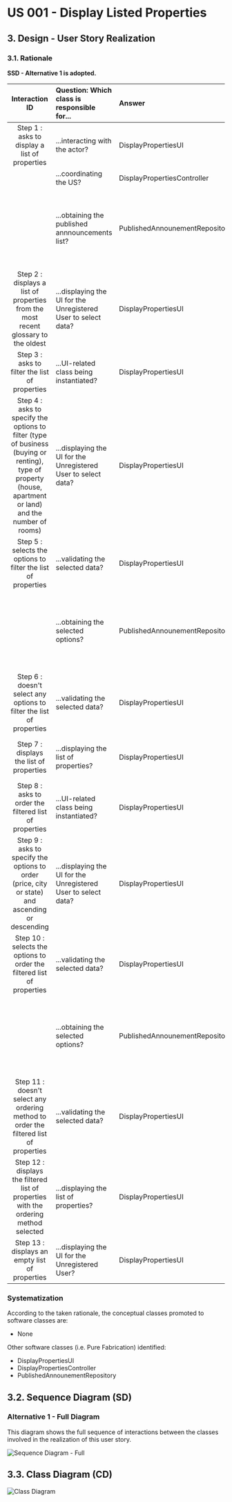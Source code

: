 # US 001 - Display Listed Properties

## 3. Design - User Story Realization

### 3.1. Rationale

**SSD - Alternative 1 is adopted.**

|                                                                       Interaction ID                                                                       | Question: Which class is responsible for...                    | Answer                          | Justification (with patterns)                                                                                                                                                                                                                            |
|:----------------------------------------------------------------------------------------------------------------------------------------------------------:|:---------------------------------------------------------------|:--------------------------------|:---------------------------------------------------------------------------------------------------------------------------------------------------------------------------------------------------------------------------------------------------------|
|                                                       Step 1 : asks to display a list of properties                                                        | ...interacting with the actor?                                 | DisplayPropertiesUI             | Pure Fabrication: there is no reason to assign this responsibility to any existing class in the Domain Model. It is a user interface concern.                                                                                                            |
|                                                                                                                                                            | ...coordinating the US?                                        | DisplayPropertiesController     | Controller                                                                                                                                                                                                                                               |
|                                                                                                                                                            | ...obtaining the published annnouncements list?                | PublishedAnnounementRepository  | IE: The PublishedAnnounementRepository interacts with the user interface to obtain the list of properties. Pure Fabrication: there is no reason to assign this responsibility to any existing class in the Domain Model. It is a user interface concern. |
|                                     Step 2 : displays a list of properties from the most recent glossary to the oldest                                     | ...displaying the UI for the Unregistered User to select data? | DisplayPropertiesUI             | Pure Fabrication: there is no reason to assign this responsibility to any existing class in the Domain Model. It is a user interface concern.                                                                                                            |
|                                                       Step 3 : asks to filter the list of properties                                                       | ...UI-related class being instantiated?                        | DisplayPropertiesUI             | Pure Fabrication: there is no reason to assign this responsibility to any existing class in the Domain Model. It is a user interface concern.                                                                                                            |
| Step 4 : asks to specify the options to filter (type of business (buying or renting), type of property (house, apartment or land) and the number of rooms) | ...displaying the UI for the Unregistered User to select data? | DisplayPropertiesUI             | Pure Fabrication: there is no reason to assign this responsibility to any existing class in the Domain Model. It is a user interface concern.                                                                                                            |
|                                               Step 5 : selects the options to filter the list of properties                                                | ...validating the selected data?                               | DisplayPropertiesUI             | Pure Fabrication: there is no reason to assign this responsibility to any existing class in the Domain Model. It is a user interface concern.                                                                                                            |
|                                                                                                                                                            | ...obtaining the selected options?                             | PublishedAnnounementRepository  | IE: The PublishedAnnounementRepository interacts with the user interface to obtain the list of properties. Pure Fabrication: there is no reason to assign this responsibility to any existing class in the Domain Model. It is a user interface concern. |
|                                            Step 6 : doesn't select any options to filter the list of properties                                            | ...validating the selected data?                               | DisplayPropertiesUI             | Pure Fabrication: there is no reason to assign this responsibility to any existing class in the Domain Model. It is a user interface concern.                                                                                                            |
|                                                          Step 7 : displays the list of properties                                                          | ...displaying the list of properties?                          | DisplayPropertiesUI             | Pure Fabrication: there is no reason to assign this responsibility to any existing class in the Domain Model. It is a user interface concern.                                                                                                            |
|                                                   Step 8 : asks to order the filtered list of properties                                                   | ...UI-related class being instantiated?                        | DisplayPropertiesUI             | Pure Fabrication: there is no reason to assign this responsibility to any existing class in the Domain Model. It is a user interface concern.                                                                                                            |
|                              Step 9 : asks to specify the options to order (price, city or state) and ascending or descending                              | ...displaying the UI for the Unregistered User to select data? | DisplayPropertiesUI             | Pure Fabrication: there is no reason to assign this responsibility to any existing class in the Domain Model. It is a user interface concern.                                                                                                            |
|                                           Step 10 : selects the options to order the filtered list of properties                                           | ...validating the selected data?                               | DisplayPropertiesUI             | Pure Fabrication: there is no reason to assign this responsibility to any existing class in the Domain Model. It is a user interface concern.                                                                                                            |
|                                                                                                                                                            | ...obtaining the selected options?                             | PublishedAnnounementRepository  | IE: The PublishedAnnounementRepository interacts with the user interface to obtain the list of properties. Pure Fabrication: there is no reason to assign this responsibility to any existing class in the Domain Model. It is a user interface concern. |
|                                   Step 11 : doesn't select any ordering method to order the filtered list of properties                                    | ...validating the selected data?                               | DisplayPropertiesUI             | Pure Fabrication: there is no reason to assign this responsibility to any existing class in the Domain Model. It is a user interface concern.                                                                                                            |
|                                    Step 12 : displays the filtered list of properties with the ordering method selected                                    | ...displaying the list of properties?                          | DisplayPropertiesUI             | Pure Fabrication: there is no reason to assign this responsibility to any existing class in the Domain Model. It is a user interface concern.                                                                                                            |
|                                                       Step 13 : displays an empty list of properties                                                       | ...displaying the UI for the Unregistered User?                | DisplayPropertiesUI             | Pure Fabrication: there is no reason to assign this responsibility to any existing class in the Domain Model. It is a user interface concern.                                                                                                            |

### Systematization ##

According to the taken rationale, the conceptual classes promoted to software classes are:

* None

Other software classes (i.e. Pure Fabrication) identified:

* DisplayPropertiesUI
* DisplayPropertiesController
* PublishedAnnounementRepository


## 3.2. Sequence Diagram (SD)

### Alternative 1 - Full Diagram

This diagram shows the full sequence of interactions between the classes involved in the realization of this user story.

![Sequence Diagram - Full](svg/us01-sequence-diagram-full.svg)

## 3.3. Class Diagram (CD)

![Class Diagram](svg/us01-class-diagram.svg)